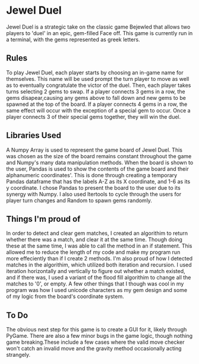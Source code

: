 # Jewel Duel

Jewel Duel is a strategic take on the classic game Bejewled that allows two players to 'duel' in an epic, gem-filled Face off. This game is currently
run in a terminal, with the gems represented as greek letters.

## Rules

To play Jewel Duel, each player starts by choosing an in-game name for themselves. This name will be used prompt the turn player to move as well 
as to eventually congratulate the victor of the duel. Then, each player takes turns selecting 2 gems to swap. If a player connects 3 gems in a row, 
the gems disapear,causing any gems above to fall down and new gems to be spawned at the top of the board. If a player connects 4 gems in a row, 
the same effect will occur with the exception of a special gem to occur. Once a player connects 3 of their special gems together, they will win the duel.

## Libraries Used

A Numpy Array is used to represent the game board of Jewel Duel. This was chosen as the size of the board remains constant throughout the game and
Numpy's many data manipulation methods. When the board is shown to the user, Pandas is used to show the contents of the game board and their alphanumeric 
coordinates'. This is done through creating a temporary Pandas dataframe that has the labels A-Z as its X coordinate, and 1-6 as its y coordinate. I chose
Pandas to present the board to the user due to its synergy with Numpy. I also used Itertools to cycle through the users for player turn changes and Random to 
spawn gems randomly.

## Things I'm proud of

In order to detect and clear gem matches, I created an algorithim to return whether there was a match, and clear it at the same time. Though doing these at the 
same time, I was able to call the method in an if statement. This allowed me to reduce the length of my code and make my program run more effeciently than if I create 2 methods. I'm also proud of how I detected matches in the algorithim, which utilized both iteration and recursion. I used iteration  horizontally and vertically to figure out whether a match existed, and if there was, I used a variant of the flood fill algorithim to change all the matches to '0', or empty. A few other things that I though was cool in my program was how I used unicode characters as my gem design and some of my logic from the board's coordinate system.

## To Do

The obvious next step for this game is to create a GUI for it, likely through PyGame. There are also a few minor bugs in the game logic, though nothing game breaking.These include a few cases where the valid move checker won't catch an invalid move and the gravity method occasionally acting strangely.
